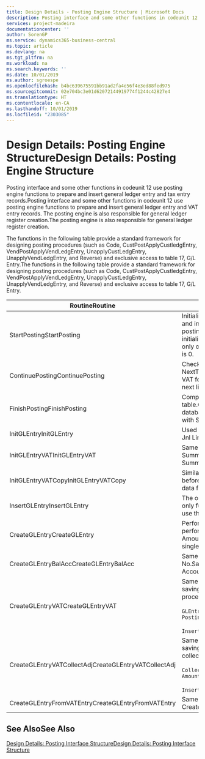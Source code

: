 ```yaml
---
title: Design Details - Posting Engine Structure | Microsoft Docs
description: Posting interface and some other functions in codeunit 12 use posting engine functions to prepare and insert general ledger entry and tax entry records. The posting engine is also responsible for general ledger register creation.
services: project-madeira
documentationcenter: ''
author: SorenGP
ms.service: dynamics365-business-central
ms.topic: article
ms.devlang: na
ms.tgt_pltfrm: na
ms.workload: na
ms.search.keywords: ''
ms.date: 10/01/2019
ms.author: sgroespe
ms.openlocfilehash: b4bc639675591bb91ad2fa4e56f4e3ed88fed975
ms.sourcegitcommit: 02e704bc3e01d62072144919774f1244c42827e4
ms.translationtype: HT
ms.contentlocale: en-CA
ms.lasthandoff: 10/01/2019
ms.locfileid: "2303085"
---
```

# <a name="design-details-posting-engine-structure"></a><span data-ttu-id="32745-104">Design Details: Posting Engine Structure</span><span class="sxs-lookup"><span data-stu-id="32745-104">Design Details: Posting Engine Structure</span></span>
<span data-ttu-id="32745-105">Posting interface and some other functions in codeunit 12 use posting engine functions to prepare and insert general ledger entry and tax entry records.</span><span class="sxs-lookup"><span data-stu-id="32745-105">Posting interface and some other functions in codeunit 12 use posting engine functions to prepare and insert general ledger entry and VAT entry records.</span></span> <span data-ttu-id="32745-106">The posting engine is also responsible for general ledger register creation.</span><span class="sxs-lookup"><span data-stu-id="32745-106">The posting engine is also responsible for general ledger register creation.</span></span>  
  
 <span data-ttu-id="32745-107">The functions in the following table provide a standard framework for designing posting procedures (such as Code, CustPostApplyCustledgEntry, VendPostApplyVendLedgEntry, UnapplyCustLedgEntry, UnapplyVendLedgEntry, and Reverse) and exclusive access to table 17, G/L Entry.</span><span class="sxs-lookup"><span data-stu-id="32745-107">The functions in the following table provide a standard framework for designing posting procedures (such as Code, CustPostApplyCustledgEntry, VendPostApplyVendLedgEntry, UnapplyCustLedgEntry, UnapplyVendLedgEntry, and Reverse) and exclusive access to table 17, G/L Entry.</span></span>  
  
|<span data-ttu-id="32745-108">Routine</span><span class="sxs-lookup"><span data-stu-id="32745-108">Routine</span></span>|<span data-ttu-id="32745-109">Description</span><span class="sxs-lookup"><span data-stu-id="32745-109">Description</span></span>|  
|-------------|---------------------------------------|  
|<span data-ttu-id="32745-110">StartPosting</span><span class="sxs-lookup"><span data-stu-id="32745-110">StartPosting</span></span>|<span data-ttu-id="32745-111">Initializes posting buffer TempGLEntryBuf, locks G/L Entry and Tax Entry tables, and initializes Accounting Period, G/L Register, and Exchange Rate.</span><span class="sxs-lookup"><span data-stu-id="32745-111">Initializes posting buffer TempGLEntryBuf, locks G/L Entry and VAT Entry tables, and initializes Accounting Period, G/L Register, and Exchange Rate.</span></span> <span data-ttu-id="32745-112">Should be called only once, then NextEntryNo is 0.</span><span class="sxs-lookup"><span data-stu-id="32745-112">Should be called only once, then NextEntryNo is 0.</span></span>|  
|<span data-ttu-id="32745-113">ContinuePosting</span><span class="sxs-lookup"><span data-stu-id="32745-113">ContinuePosting</span></span>|<span data-ttu-id="32745-114">Checks and posts unrealized tax for previous transaction increment NextTransactionNo and prepares post of next line.</span><span class="sxs-lookup"><span data-stu-id="32745-114">Checks and posts unrealized VAT for previous transaction increment NextTransactionNo and prepares post of next line.</span></span>|  
|<span data-ttu-id="32745-115">FinishPosting</span><span class="sxs-lookup"><span data-stu-id="32745-115">FinishPosting</span></span>|<span data-ttu-id="32745-116">Completes posting by inserting G/L entries from temporary buffer into database table.</span><span class="sxs-lookup"><span data-stu-id="32745-116">Completes posting by inserting G/L entries from temporary buffer into database table.</span></span> <span data-ttu-id="32745-117">Always used together with StartPosting.</span><span class="sxs-lookup"><span data-stu-id="32745-117">Always used together with StartPosting.</span></span> <span data-ttu-id="32745-118">Checks for inconsistencies.</span><span class="sxs-lookup"><span data-stu-id="32745-118">Checks for inconsistencies.</span></span>|  
|<span data-ttu-id="32745-119">InitGLEntry</span><span class="sxs-lookup"><span data-stu-id="32745-119">InitGLEntry</span></span>|<span data-ttu-id="32745-120">Used to initialize new G/L entry for Gen.</span><span class="sxs-lookup"><span data-stu-id="32745-120">Used to initialize new G/L entry for Gen.</span></span> <span data-ttu-id="32745-121">Jnl Line.</span><span class="sxs-lookup"><span data-stu-id="32745-121">Jnl Line.</span></span> <span data-ttu-id="32745-122">Returns GLEntry as parameter.</span><span class="sxs-lookup"><span data-stu-id="32745-122">Returns GLEntry as parameter.</span></span>|  
|<span data-ttu-id="32745-123">InitGLEntryVAT</span><span class="sxs-lookup"><span data-stu-id="32745-123">InitGLEntryVAT</span></span>|<span data-ttu-id="32745-124">Same as InitGLEntry, but also assigns Bal. Account No. and SummarizeVAT.</span><span class="sxs-lookup"><span data-stu-id="32745-124">Same as InitGLEntry, but also assigns Bal. Account No. and SummarizeVAT.</span></span>|  
|<span data-ttu-id="32745-125">InitGLEntryVATCopy</span><span class="sxs-lookup"><span data-stu-id="32745-125">InitGLEntryVATCopy</span></span>|<span data-ttu-id="32745-126">Similar to InitGLEntryTax, but also copies posting groups data from Tax Entry before SummarizeTax.</span><span class="sxs-lookup"><span data-stu-id="32745-126">Similar to InitGLEntryVAT, but also copies posting groups data from VAT Entry before SummarizeVAT.</span></span>|  
|<span data-ttu-id="32745-127">InsertGLEntry</span><span class="sxs-lookup"><span data-stu-id="32745-127">InsertGLEntry</span></span>|<span data-ttu-id="32745-128">The only function that inserts G/L entry into global TempGLEntryBuf table.</span><span class="sxs-lookup"><span data-stu-id="32745-128">The only function that inserts G/L entry into global TempGLEntryBuf table.</span></span> <span data-ttu-id="32745-129">Always use this function for insert.</span><span class="sxs-lookup"><span data-stu-id="32745-129">Always use this function for insert.</span></span>|  
|<span data-ttu-id="32745-130">CreateGLEntry</span><span class="sxs-lookup"><span data-stu-id="32745-130">CreateGLEntry</span></span>|<span data-ttu-id="32745-131">Performs an InitGLEntry, assigns Additional Currency Amount, and then performs InsertGLEntry.</span><span class="sxs-lookup"><span data-stu-id="32745-131">Performs an InitGLEntry, assigns Additional Currency Amount, and then performs InsertGLEntry.</span></span> <span data-ttu-id="32745-132">Replaces several lines of code with a single function call.</span><span class="sxs-lookup"><span data-stu-id="32745-132">Replaces several lines of code with a single function call.</span></span>|  
|<span data-ttu-id="32745-133">CreateGLEntryBalAcc</span><span class="sxs-lookup"><span data-stu-id="32745-133">CreateGLEntryBalAcc</span></span>|<span data-ttu-id="32745-134">Same as CreateGLEntry, but also assigns Bal. Account Type and Bal. Account No.</span><span class="sxs-lookup"><span data-stu-id="32745-134">Same as CreateGLEntry, but also assigns Bal. Account Type and Bal. Account No.</span></span>|  
|<span data-ttu-id="32745-135">CreateGLEntryVAT</span><span class="sxs-lookup"><span data-stu-id="32745-135">CreateGLEntryVAT</span></span>|<span data-ttu-id="32745-136">Same as CreateGLEntry, but with additional processing for posting groups and saving to temporary Tax buffer:</span><span class="sxs-lookup"><span data-stu-id="32745-136">Same as CreateGLEntry, but with additional processing for posting groups and saving to temporary VAT buffer:</span></span><br /><br /> `GLEntry.CopyPostingGroupsFromDtldCVBuf(DtldCVLedgEntryBuf,GenJnlLine."Gen. Posting Type");`<br /><br /> `InsertVATEntriesFromTemp(DtldCVLedgEntryBuf,GLEntry);`|  
|<span data-ttu-id="32745-137">CreateGLEntryVATCollectAdj</span><span class="sxs-lookup"><span data-stu-id="32745-137">CreateGLEntryVATCollectAdj</span></span>|<span data-ttu-id="32745-138">Same as CreateGLEntry, but with additional collection of adjustments and saving to temporary Tax buffer:</span><span class="sxs-lookup"><span data-stu-id="32745-138">Same as CreateGLEntry, but with additional collection of adjustments and saving to temporary VAT buffer:</span></span><br /><br /> `CollectAdjustment(AdjAmount,GLEntry.Amount,GLEntry."Additional-Currency Amount",OriginalDateSet);`<br /><br /> `InsertVATEntriesFromTemp(DtldCVLedgEntryBuf,GLEntry);`|  
|<span data-ttu-id="32745-139">CreateGLEntryFromVATEntry</span><span class="sxs-lookup"><span data-stu-id="32745-139">CreateGLEntryFromVATEntry</span></span>|<span data-ttu-id="32745-140">Same as CreateGLEntry, but also copies posting groups from Tax entry.</span><span class="sxs-lookup"><span data-stu-id="32745-140">Same as CreateGLEntry, but also copies posting groups from VAT entry.</span></span>|  
  
## <a name="see-also"></a><span data-ttu-id="32745-141">See Also</span><span class="sxs-lookup"><span data-stu-id="32745-141">See Also</span></span>  
 [<span data-ttu-id="32745-142">Design Details: Posting Interface Structure</span><span class="sxs-lookup"><span data-stu-id="32745-142">Design Details: Posting Interface Structure</span></span>](design-details-posting-interface-structure.md)